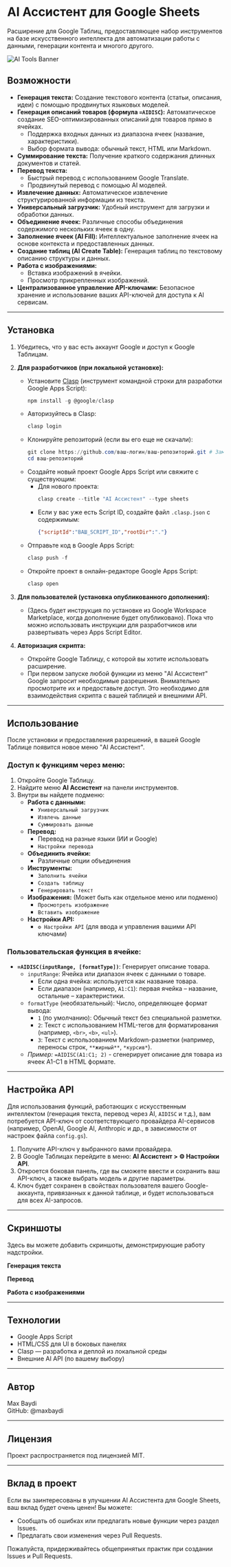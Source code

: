 # AI Ассистент для Google Sheets

Расширение для Google Таблиц, предоставляющее набор инструментов на базе искусственного интеллекта для автоматизации работы с данными, генерации контента и многого другого.

![AI Tools Banner](https://github.com/maxbaydi/AItoolsforSheets/raw/main/assets/banner.png) <!-- Оставим баннер, если он актуален, или предложите заменить -->

## Возможности

- **Генерация текста:** Создание текстового контента (статьи, описания, идеи) с помощью продвинутых языковых моделей.
- **Генерация описаний товаров (формула `=AIDISC`):** Автоматическое создание SEO-оптимизированных описаний для товаров прямо в ячейках.
    - Поддержка входных данных из диапазона ячеек (название, характеристики).
    - Выбор формата вывода: обычный текст, HTML или Markdown.
- **Суммирование текста:** Получение краткого содержания длинных документов и статей.
- **Перевод текста:**
    - Быстрый перевод с использованием Google Translate.
    - Продвинутый перевод с помощью AI моделей.
- **Извлечение данных:** Автоматическое извлечение структурированной информации из текста.
- **Универсальный загрузчик:** Удобный инструмент для загрузки и обработки данных.
- **Объединение ячеек:** Различные способы объединения содержимого нескольких ячеек в одну.
- **Заполнение ячеек (AI Fill):** Интеллектуальное заполнение ячеек на основе контекста и предоставленных данных.
- **Создание таблиц (AI Create Table):** Генерация таблиц по текстовому описанию структуры и данных.
- **Работа с изображениями:**
    - Вставка изображений в ячейки.
    - Просмотр прикрепленных изображений.
- **Централизованное управление API-ключами:** Безопасное хранение и использование ваших API-ключей для доступа к AI сервисам.

---

## Установка

1.  Убедитесь, что у вас есть аккаунт Google и доступ к Google Таблицам.
2.  **Для разработчиков (при локальной установке):**
    *   Установите [Clasp](https://github.com/google/clasp) (инструмент командной строки для разработки Google Apps Script):
        ```powershell
        npm install -g @google/clasp
        ```
    *   Авторизуйтесь в Clasp:
        ```powershell
        clasp login
        ```
    *   Клонируйте репозиторий (если вы его еще не скачали):
        ```powershell
        git clone https://github.com/ваш-логин/ваш-репозиторий.git # Замените на актуальный URL вашего репозитория
        cd ваш-репозиторий
        ```
    *   Создайте новый проект Google Apps Script или свяжите с существующим:
        *   Для нового проекта:
            ```powershell
            clasp create --title "AI Ассистент" --type sheets
            ```
        *   Если у вас уже есть Script ID, создайте файл `.clasp.json` с содержимым:
            ```json
            {"scriptId":"ВАШ_SCRIPT_ID","rootDir":"."}
            ```
    *   Отправьте код в Google Apps Script:
        ```powershell
        clasp push -f
        ```
    *   Откройте проект в онлайн-редакторе Google Apps Script:
        ```powershell
        clasp open
        ```
3.  **Для пользователей (установка опубликованного дополнения):**
    *   (Здесь будет инструкция по установке из Google Workspace Marketplace, когда дополнение будет опубликовано). Пока что можно использовать инструкции для разработчиков или развертывать через Apps Script Editor.

4.  **Авторизация скрипта:**
    *   Откройте Google Таблицу, с которой вы хотите использовать расширение.
    *   При первом запуске любой функции из меню "AI Ассистент" Google запросит необходимые разрешения. Внимательно просмотрите их и предоставьте доступ. Это необходимо для взаимодействия скрипта с вашей таблицей и внешними API.

---

## Использование

После установки и предоставления разрешений, в вашей Google Таблице появится новое меню "AI Ассистент".

### Доступ к функциям через меню:

1.  Откройте Google Таблицу.
2.  Найдите меню **AI Ассистент** на панели инструментов.
3.  Внутри вы найдете подменю:
    *   **Работа с данными:**
        *   `Универсальный загрузчик`
        *   `Извлечь данные`
        *   `Суммировать данные`
    *   **Перевод:**
        *   Перевод на разные языки (ИИ и Google)
        *   `Настройки перевода`
    *   **Объединить ячейки:**
        *   Различные опции объединения
    *   **Инструменты:**
        *   `Заполнить ячейки`
        *   `Создать таблицу`
        *   `Генерировать текст`
    *   **Изображения:** (Может быть как отдельное меню или подменю)
        *   `Просмотреть изображение`
        *   `Вставить изображение`
    *   **Настройки API:**
        *   `⚙️ Настройки API` (для ввода и управления вашими API ключами)

### Пользовательская функция в ячейке:

-   **`=AIDISC(inputRange, [formatType])`**: Генерирует описание товара.
    -   `inputRange`: Ячейка или диапазон ячеек с данными о товаре.
        -   Если одна ячейка: используется как название товара.
        -   Если диапазон (например, `A1:C1`): первая ячейка – название, остальные – характеристики.
    -   `formatType` (необязательный): Число, определяющее формат вывода:
        -   `1` (по умолчанию): Обычный текст без специальной разметки.
        -   `2`: Текст с использованием HTML-тегов для форматирования (например, `<br>`, `<b>`, `<ul>`).
        -   `3`: Текст с использованием Markdown-разметки (например, переносы строк, `**жирный**`, `*курсив*`).
    -   *Пример:* `=AIDISC(A1:C1; 2)` - сгенерирует описание для товара из ячеек A1-C1 в HTML формате.

---

## Настройка API

Для использования функций, работающих с искусственным интеллектом (генерация текста, перевод через AI, `AIDISC` и т.д.), вам потребуется API-ключ от соответствующего провайдера AI-сервисов (например, OpenAI, Google AI, Anthropic и др., в зависимости от настроек файла `config.gs`).

1.  Получите API-ключ у выбранного вами провайдера.
2.  В Google Таблицах перейдите в меню: **AI Ассистент > ⚙️ Настройки API**.
3.  Откроется боковая панель, где вы сможете ввести и сохранить ваш API-ключ, а также выбрать модель и другие параметры.
4.  Ключ будет сохранен в свойствах пользователя вашего Google-аккаунта, привязанных к данной таблице, и будет использоваться для всех AI-запросов.

---

## Скриншоты

Здесь вы можете добавить скриншоты, демонстрирующие работу надстройки.

**Генерация текста**
<!-- Описание или скриншот функции генерации текста -->
<!-- ![Пример генерации текста](ссылка_на_ваш_скриншот_генерации.png) -->

**Перевод**
<!-- Описание или скриншот функции перевода -->
<!-- ![Пример перевода](ссылка_на_ваш_скриншот_перевода.png) -->

**Работа с изображениями**
<!-- Описание или скриншот функции работы с изображениями -->
<!-- ![Пример работы с изображениями](ссылка_на_ваш_скриншот_изображений.png) -->

---

## Технологии

- Google Apps Script
- HTML/CSS для UI в боковых панелях
- Clasp — разработка и деплой из локальной среды
- Внешние AI API (по вашему выбору)

---

## Автор

Max Baydi  
GitHub: @maxbaydi

---

## Лицензия

Проект распространяется под лицензией MIT.

---

## Вклад в проект

Если вы заинтересованы в улучшении AI Ассистента для Google Sheets, ваш вклад будет очень ценен! Вы можете:
*   Сообщать об ошибках или предлагать новые функции через раздел Issues.
*   Предлагать свои изменения через Pull Requests.

Пожалуйста, придерживайтесь общепринятых практик при создании Issues и Pull Requests.